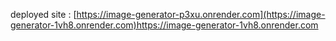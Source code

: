 deployed site : [https://image-generator-p3xu.onrender.com](https://image-generator-1vh8.onrender.com)https://image-generator-1vh8.onrender.com
